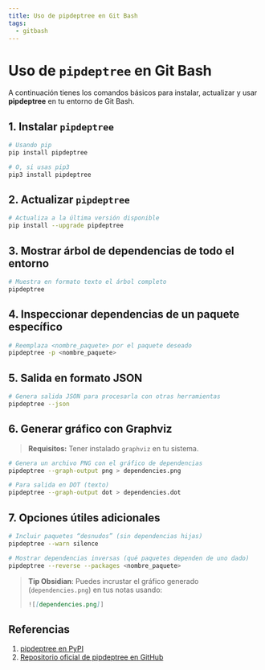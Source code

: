 ```yaml
---
title: Uso de pipdeptree en Git Bash
tags:
  - gitbash
---
```

# Uso de `pipdeptree` en Git Bash

A continuación tienes los comandos básicos para instalar, actualizar y usar **pipdeptree** en tu entorno de Git Bash.

## 1. Instalar `pipdeptree`

```bash
# Usando pip
pip install pipdeptree
```

```bash
# O, si usas pip3
pip3 install pipdeptree
```

## 2. Actualizar `pipdeptree`

```bash
# Actualiza a la última versión disponible
pip install --upgrade pipdeptree
```

## 3. Mostrar árbol de dependencias de todo el entorno

```bash
# Muestra en formato texto el árbol completo
pipdeptree
```

## 4. Inspeccionar dependencias de un paquete específico

```bash
# Reemplaza <nombre_paquete> por el paquete deseado
pipdeptree -p <nombre_paquete>
```

## 5. Salida en formato JSON

```bash
# Genera salida JSON para procesarla con otras herramientas
pipdeptree --json
```

## 6. Generar gráfico con Graphviz

> **Requisitos:** Tener instalado `graphviz` en tu sistema.

```bash
# Genera un archivo PNG con el gráfico de dependencias
pipdeptree --graph-output png > dependencies.png

# Para salida en DOT (texto)
pipdeptree --graph-output dot > dependencies.dot
```

## 7. Opciones útiles adicionales

```bash
# Incluir paquetes “desnudos” (sin dependencias hijas)
pipdeptree --warn silence

# Mostrar dependencias inversas (qué paquetes dependen de uno dado)
pipdeptree --reverse --packages <nombre_paquete>
```

> **Tip Obsidian**: Puedes incrustar el gráfico generado (`dependencies.png`) en tus notas usando:
> ```markdown
> ![[dependencies.png]]
> ```

## Referencias

1. [pipdeptree en PyPI](https://pypi.org/project/pipdeptree/)  
2. [Repositorio oficial de pipdeptree en GitHub](https://github.com/tox-dev/pipdeptree)

